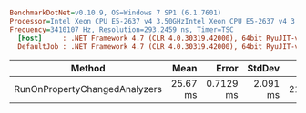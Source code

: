``` ini

BenchmarkDotNet=v0.10.9, OS=Windows 7 SP1 (6.1.7601)
Processor=Intel Xeon CPU E5-2637 v4 3.50GHzIntel Xeon CPU E5-2637 v4 3.50GHz, ProcessorCount=16
Frequency=3410107 Hz, Resolution=293.2459 ns, Timer=TSC
  [Host]     : .NET Framework 4.7 (CLR 4.0.30319.42000), 64bit RyuJIT-v4.7.2114.0
  DefaultJob : .NET Framework 4.7 (CLR 4.0.30319.42000), 64bit RyuJIT-v4.7.2114.0


```
 |                        Method |     Mean |     Error |   StdDev |    Gen 0 |   Gen 1 | Allocated |
 |------------------------------ |---------:|----------:|---------:|---------:|--------:|----------:|
 | RunOnPropertyChangedAnalyzers | 25.67 ms | 0.7129 ms | 2.091 ms | 218.7500 | 31.2500 |   1.46 MB |

